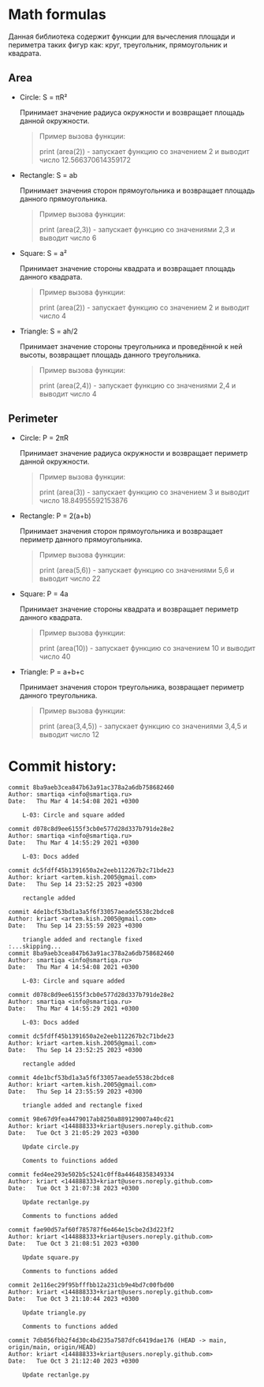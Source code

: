 # Math formulas
Данная библиотека содержит функции для вычесления площади и периметра таких фигур как: круг, треугольник, прямоугольник и квадрата.
## Area
- Circle: S = πR²

  Принимает значение радиуса окружности и возвращает площадь данной окружности.
  > Пример вызова функции:
  >
  > print (area(2)) - запускает функцию со значением 2 и выводит число 12.566370614359172

- Rectangle: S = ab

  Принимает значения сторон прямоугольника и возвращает площадь данного прямоугольника. 
  > Пример вызова функции:
  > 
  > print (area(2,3)) - запускает функцию со значениями 2,3 и выводит число 6

- Square: S = a²
  
  Принимает значение стороны квадрата и возвращает площадь данного квадрата. 
  >Пример вызова функции:
  >
  > print (area(2)) - запускает функцию со значением 2 и выводит число 4

- Triangle: S = ah/2
  
  Принимает значение стороны треугольника и проведённой к ней высоты, возвращает площадь данного треугольника. 
  >Пример вызова функции:
  >
  > print (area(2,4)) - запускает функцию со значениями 2,4 и выводит число 4

## Perimeter
- Circle: P = 2πR

  Принимает значение радиуса окружности и возвращает периметр данной окружности.
  > Пример вызова функции:
  >
  > print (area(3)) - запускает функцию со значением 3 и выводит число 18.84955592153876

- Rectangle: P = 2(a+b)

  Принимает значения сторон прямоугольника и возвращает периметр данного прямоугольника. 
  > Пример вызова функции:
  > 
  > print (area(5,6)) - запускает функцию со значениями 5,6 и выводит число 22

- Square: P = 4a

  Принимает значение стороны квадрата и возвращает периметр данного квадрата. 
  >Пример вызова функции:
  >
  > print (area(10)) - запускает функцию со значением 10 и выводит число 40

- Triangle: P = a+b+c

  Принимает значения сторон треугольника, возвращает периметр данного треугольника. 
  >Пример вызова функции:
  >
  > print (area(3,4,5)) - запускает функцию со значениями 3,4,5 и выводит число 12
# Commit history:
```
commit 8ba9aeb3cea847b63a91ac378a2a6db758682460
Author: smartiqa <info@smartiqa.ru>
Date:   Thu Mar 4 14:54:08 2021 +0300

    L-03: Circle and square added

commit d078c8d9ee6155f3cb0e577d28d337b791de28e2
Author: smartiqa <info@smartiqa.ru>
Date:   Thu Mar 4 14:55:29 2021 +0300

    L-03: Docs added

commit dc5fdff45b1391650a2e2eeb112267b2c71bde23
Author: kriart <artem.kish.2005@gmail.com>
Date:   Thu Sep 14 23:52:25 2023 +0300

    rectangle added

commit 4de1bcf53bd1a3a5f6f33057aeade5538c2bdce8
Author: kriart <artem.kish.2005@gmail.com>
Date:   Thu Sep 14 23:55:59 2023 +0300

    triangle added and rectangle fixed
:...skipping...
commit 8ba9aeb3cea847b63a91ac378a2a6db758682460
Author: smartiqa <info@smartiqa.ru>
Date:   Thu Mar 4 14:54:08 2021 +0300

    L-03: Circle and square added

commit d078c8d9ee6155f3cb0e577d28d337b791de28e2
Author: smartiqa <info@smartiqa.ru>
Date:   Thu Mar 4 14:55:29 2021 +0300

    L-03: Docs added

commit dc5fdff45b1391650a2e2eeb112267b2c71bde23
Author: kriart <artem.kish.2005@gmail.com>
Date:   Thu Sep 14 23:52:25 2023 +0300

    rectangle added

commit 4de1bcf53bd1a3a5f6f33057aeade5538c2bdce8
Author: kriart <artem.kish.2005@gmail.com>
Date:   Thu Sep 14 23:55:59 2023 +0300

    triangle added and rectangle fixed

commit 98e67d9fea4479017ab8250a889129007a40cd21
Author: kriart <144888333+kriart@users.noreply.github.com>
Date:   Tue Oct 3 21:05:29 2023 +0300

    Update circle.py

    Coments to fuinctions added

commit fed4ee293e502b5c5241c0ff8a44648358349334
Author: kriart <144888333+kriart@users.noreply.github.com>
Date:   Tue Oct 3 21:07:38 2023 +0300

    Update rectanlge.py

    Comments to functions added

commit fae90d57af60f785787f6e464e15cbe2d3d223f2
Author: kriart <144888333+kriart@users.noreply.github.com>
Date:   Tue Oct 3 21:08:51 2023 +0300

    Update square.py

    Comments to functions added

commit 2e116ec29f95bfffbb12a231cb9e4bd7c00fbd00
Author: kriart <144888333+kriart@users.noreply.github.com>
Date:   Tue Oct 3 21:10:44 2023 +0300

    Update triangle.py

    Comments to functions added

commit 7db856fbb2f4d30c4bd235a7587dfc6419dae176 (HEAD -> main, origin/main, origin/HEAD)
Author: kriart <144888333+kriart@users.noreply.github.com>
Date:   Tue Oct 3 21:12:40 2023 +0300

    Update rectanlge.py

```
